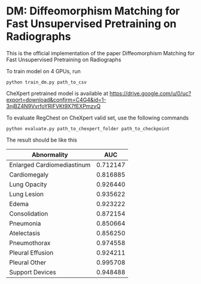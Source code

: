 # DM: Diffeomorphism Matching for Fast Unsupervised Pretraining on Radiographs

This is the official implementation of the paper Diffeomorphism Matching for Fast Unsupervised Pretraining on Radiographs

To train model on 4 GPUs, run

`python train_dm.py path_to_csv`

CheXpert pretrained model is available at https://drive.google.com/u/0/uc?export=download&confirm=C4G4&id=1-3njBZ4N9VvrfoYRIFVKt9X7fEXPmzvQ

To evaluate RegChest on CheXpert valid set, use the following commands

`python evaluate.py path_to_chexpert_folder path_to_checkpoint`

The result should be like this

| Abnormality                | AUC      |
|----------------------------|----------|
| Enlarged Cardiomediastinum | 0.712147 |
| Cardiomegaly               | 0.816885 |
| Lung Opacity               | 0.926440 |
| Lung Lesion                | 0.935622 |
| Edema                      | 0.923222 |
| Consolidation              | 0.872154 |
| Pneumonia                  | 0.850664 |
| Atelectasis                | 0.856250 |
| Pneumothorax               | 0.974558 |
| Pleural Effusion           | 0.924211 |
| Pleural Other              | 0.995708 |
| Support Devices            | 0.948488 |

